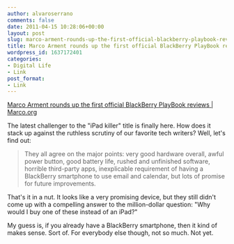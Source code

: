 ```yaml
---
author: alvaroserrano
comments: false
date: 2011-04-15 10:28:06+00:00
layout: post
slug: marco-arment-rounds-up-the-first-official-blackberry-playbook-reviews
title: Marco Arment rounds up the first official BlackBerry PlayBook reviews
wordpress_id: 1637172401
categories:
- Digital Life
- Link
post_format:
- Link
---
```


[Marco Arment rounds up the first official BlackBerry PlayBook reviews | Marco.org](http://www.marco.org/2011/04/13/blackberry-playbook-reviews)

The latest challenger to the "iPad killer" title is finally here. How does it stack up against the ruthless scrutiny of our favorite tech writers? Well, let's find out:


<blockquote>They all agree on the major points: very good hardware overall, awful power button, good battery life, rushed and unfinished software, horrible third-party apps, inexplicable requirement of having a BlackBerry smartphone to use email and calendar, but lots of promise for future improvements.</blockquote>


That's it in a nut. It looks like a very promising device, but they still didn't come up with a compelling answer to the million-dollar question: "Why would I buy one of these instead of an iPad?"

My guess is, if you already have a BlackBerry smartphone, then it kind of makes sense. Sort of. For everybody else though, not so much. Not yet.
